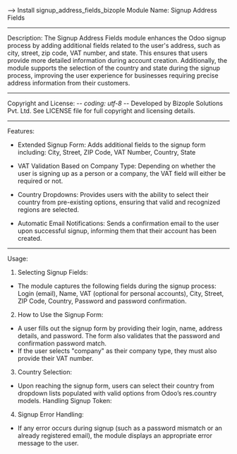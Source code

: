 --> Install signup_address_fields_bizople
Module Name:
Signup Address Fields

-------------
Description:
The Signup Address Fields module enhances the Odoo signup process by adding additional fields related to the user's address, such as city, street, zip code, VAT number, and state. This ensures that users provide more detailed information during account creation. Additionally, the module supports the selection of the country and state during the signup process, improving the user experience for businesses requiring precise address information from their customers.  

------------- 
Copyright and License:
-*- coding: utf-8 -*-
Developed by Bizople Solutions Pvt. Ltd.
See LICENSE file for full copyright and licensing details.

-------------
Features:
- Extended Signup Form: Adds additional fields to the signup form including:
City, Street, ZIP Code, VAT Number, Country, State

- VAT Validation Based on Company Type: Depending on whether the user is signing up as a person or a company, the VAT field will either be required or not.

- Country Dropdowns: Provides users with the ability to select their country from pre-existing options, ensuring that valid and recognized regions are selected.

- Automatic Email Notifications: Sends a confirmation email to the user upon successful signup, informing them that their account has been created.

---------			
Usage:
1. Selecting Signup Fields:
- The module captures the following fields during the signup process: Login (email), Name, VAT (optional for personal accounts), City, Street, ZIP Code, Country, Password and password confirmation.

2. How to Use the Signup Form:
- A user fills out the signup form by providing their login, name, address details, and password. The form also validates that the password and confirmation password match.
- If the user selects "company" as their company type, they must also provide their VAT number.

3. Country Selection:
- Upon reaching the signup form, users can select their country from dropdown lists populated with valid options from Odoo’s res.country models.
Handling Signup Token:

4. Signup Error Handling:
- If any error occurs during signup (such as a password mismatch or an already registered email), the module displays an appropriate error message to the user.
